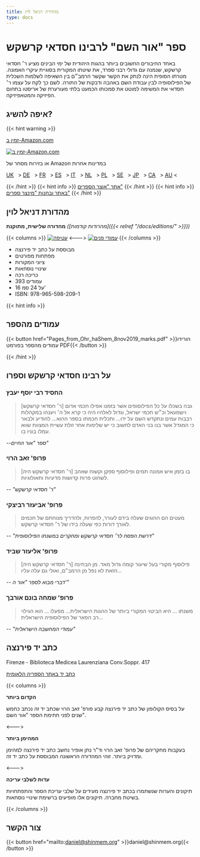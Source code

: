 ```yaml
---
title: מהדורת דניאל לוין
type: docs
---
```


# ספר "אור השם" לרבינו חסדאי קרשקש

באחד החיבורים החשובים ביותר בהגות היהודית של ימי הבינים מציע ר׳ חסדאי קרשקש, שנמנה עם גדולי רבני ספרד, את שיטתו המקורית בסוגיית עיקרי האמונה. מטרתו הסופית הינה לנתק את הקשר שקשר הרמב״ם בין השאיפה לשלמות השכלית של הפילוסופיה לבין עבודת השם באהבה ודבקות של התורה. לשם כך לקח על עצמו ר׳ חסדאי את המשימה למוטט את סמכותו הכמעט בלתי מעורערת של אריסטו בתחום הפיזיקה והמטאפיזיקה.




## איפה להשיג?

{{< hint warning >}}

[זמין ב-Amazon.com](https://www.amazon.com/dp/9655982092)

[![זמין ב-Amazon.com](amazon_small.png)](https://www.amazon.com/dp/9655982092)

או בזירות מסחר של Amazon במדינות אחרות

[UK](https://www.amazon.co.uk/dp/9655982092)
&nbsp; &gt; [DE](https://www.amazon.de/dp/9655982092)
&nbsp; &gt; [FR](https://www.amazon.fr/dp/9655982092)
&nbsp; &gt; [ES](https://www.amazon.es/dp/9655982092)
&nbsp; &gt; [IT](https://www.amazon.it/dp/9655982092)
&nbsp; &gt; [NL](https://www.amazon.nl/dp/9655982092)
&nbsp; &gt; [PL](https://www.amazon.pl/dp/9655982092)
&nbsp; &gt; [SE](https://www.amazon.se/dp/9655982092)
&nbsp; &gt; [JP](https://www.amazon.co.jp/dp/9655982092)
&nbsp; &gt; [CA](https://www.amazon.ca/dp/9655982092)
&nbsp; &gt; [AU](https://www.amazon.com.au/dp/9655982092) &lt;


{{< /hint >}}
{{< hint info >}}
[אתר "אוצר הספרים"](http://www.sefer.org.il/Product/36163214/%D7%90%D7%95%D7%A8-%D7%94%D7%A9%D7%9D---%D7%A8%D7%91%D7%99-%D7%97%D7%A1%D7%93%D7%90%D7%99-%D7%A7%D7%A8%D7%A7%D7%A9)
{{< /hint >}}
{{< hint info >}}
[באתר ובחנות "מינצר ספרים"](https://mintzerbooks.co.il/product/%d7%90%d7%95%d7%a8-%d7%94%d7%a9%d7%9d-%d7%a8%d7%91%d7%99%d7%a0%d7%95-%d7%97%d7%a1%d7%93%d7%90%d7%99-%d7%a7%d7%a8%d7%a9%d7%a7%d7%a9/)
{{< /hint >}}



## מהדורת דניאל לוין

__מהדורה שלישית, מתוקנת__
_([מהרודות קודמות]({{< relref "/docs/editions/" >}}))_

{{< columns >}}
[![עטיפה](3rd_outside_thumb.jpg)](3rd_outside_full.jpg)
<--->
[![עמודי פנים](3rd_inside_thumb.jpg)](3rd_inside_full.jpg)
{{< /columns >}}




* מבוססת על כתב יד פירנצה
* מפתחות מפורטים
* ציוני המקורות
* שינויי נוסחאות
* כריכה רכה
* 393 עמודים
* 16 על 24 סמ'
* ISBN: 978-965-598-209-1

{{< hint info >}}
## עמודים מהספר

{{< button href="Pages_from_Ohr_haShem_8nov2019_marks.pdf" >}}הורידו עמודים מהספר בפורמט PDF{{< /button >}}

{{< /hint >}}

## על רבינו חסדאי קרשקש וספרו

### החסיד רבי יוסף יעבץ
> [ר׳ חסדאי קרשקש] גבה בשכלו על כל הפילוסופים אשר בזמנו אפילו חכמי אדום וישמעאל וכ״ש חכמי ישראל, וגדול לאלהיו היה כי קרא אל ה׳ ויענהו במקהלות רבבות עמים ונתקדש השם על ידו... ותכלית חכמתו בספר ההוא... להודיע ולבאר כי המגדל אשר בנו בני האדם לחשוב כי יש שלימות אחר זולת עשיית המצוות שווא עמלו בוניו בו.

_--ספר "אור החיים"_
### פרופ' זאב הרוי
> [ר׳ חסדאי קרשקש היה] בו בזמן איש אמונה תמים ופילוסוף ספקן וקשוח שאהב לשחוט פרות קדושות מדעיות ותאולוגיות.

_-- "ר' חסדאי קרשקש"_

### פרופ' אביעזר רביצקי
> מעטים הם ההוגים שעלה בידם לעורר, להפרות, ולהדריך מנוחתם של חכמים לאורך דורות כפי שעלה בידו של ר׳ חסדאי קרשקש.

_-- "דרשת הפסח לר׳ חסדאי קרשקש ומחקרים במשנתו הפילוסופית"_

### פרופ' אליעזר שביד
> [ר׳ חסדאי קרשקש היה] פילוסוף מקורי בעל שיעור קומה גדול מאד. מן הבחינה הזאת לא נפל מן הרמב"ם, ואולי גם עלה עליו...

_-- דברי מבוא לספר "אור ה'"_

### פרופ' שמחה בונם אורבך
> משנתו ... היא הביטוי המקורי ביותר של ההגות הישראלית... מפעלו ... הוא הגילוי רב הפאר של הפילוסופיה הישראלית...

_-- "עמודי המחשבה הישראלית"_

## כתב יד פירנצה

Firenze - Biblioteca Medicea Laurenziana Conv.Soppr. 417

[כתב יד באתר הספריה הלאומית](https://www.nli.org.il/en/manuscripts/NNL_ALEPH000147823/NLI#$FL31864276)

{{< columns >}}

**הקדום ביותר**

על בסיס הקולופון של כתב יד פירנצה קבע פורפ' זאב הרוי שכתב יד זה נכתב כחמש שנים לפני חתימת הספר "אור השם".

<--->

**המהימן ביותר**

בעקבות מחקריהם של פרופ' זאב הרוי וד"ר נתן אופיר נחשב כתב יד פירנצה למהימן ומדויק ביותר. זוהי המהדורה הראשונה המבוססת על כתב יד זה.

<--->

**עדות לשלבי עריכה**

תיקונים והערות שנשתמרו בכתב יד פירנצה מעידים על שלבי עריכת הספר והתפתחויות בשיטת מחברה. תיקונים אלו מופיעים ברשימת שינויי נוסחאות.

{{< /columns >}}



## צור הקשר

{{< button href="mailto:daniel@shinmem.org" >}}daniel\@shinmem.org{{< /button >}}
